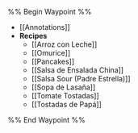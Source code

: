 %% Begin Waypoint %%
- [[Annotations]]
- **Recipes**
	- [[Arroz con Leche]]
	- [[Omurice]]
	- [[Pancakes]]
	- [[Salsa de Ensalada China]]
	- [[Salsa Sour (Padre Estrella)]]
	- [[Sopa de Lasaña]]
	- [[Tomate Tostadas]]
	- [[Tostadas de Papá]]

%% End Waypoint %%
